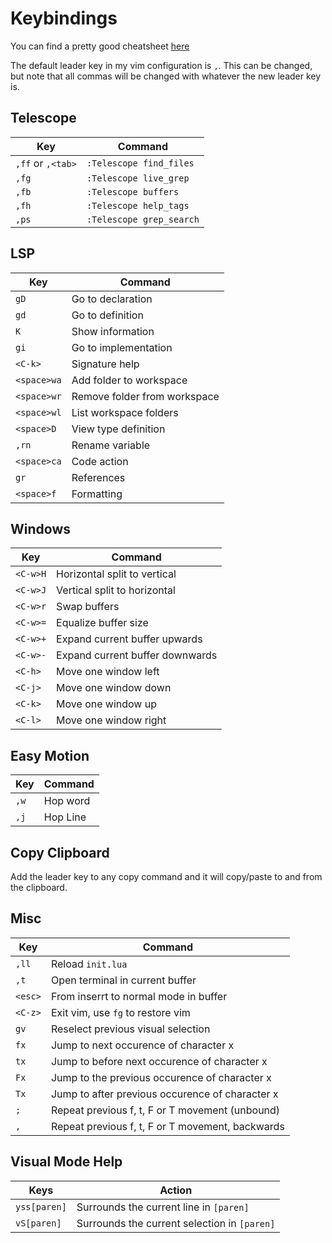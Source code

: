 # Keybindings

You can find a pretty good cheatsheet [here](https://vim.rtorr.com/)

The default leader key in my vim configuration is `,`. This can be changed, but note that all commas will be changed with whatever the new leader key is.

## Telescope

| Key               | Command                  |
| ----------------- | -----------------------  |
| `,ff` or `,<tab>` | `:Telescope find_files`  |
| `,fg`             | `:Telescope live_grep`   |
| `,fb`             | `:Telescope buffers`     |
| `,fh`             | `:Telescope help_tags`   |
| `,ps`             | `:Telescope grep_search` |

## LSP

| Key         | Command                      |
| ----------- | ---------------------------- |
| `gD`        | Go to declaration            |
| `gd`        | Go to definition             |
| `K`         | Show information             |
| `gi`        | Go to implementation         |
| `<C-k>`     | Signature help               |
| `<space>wa` | Add folder to workspace      |
| `<space>wr` | Remove folder from workspace |
| `<space>wl` | List workspace folders       |
| `<space>D`  | View type definition         |
| `,rn`       | Rename variable              |
| `<space>ca` | Code action                  |
| `gr`        | References                   |
| `<space>f`  | Formatting                   |

## Windows

| Key      | Command                         |
| -------- | ------------------------------- |
| `<C-w>H` | Horizontal split to vertical    |
| `<C-w>J` | Vertical split to horizontal    |
| `<C-w>r` | Swap buffers                    |
| `<C-w>=` | Equalize buffer size            |
| `<C-w>+` | Expand current buffer upwards   |
| `<C-w>-` | Expand current buffer downwards |
| `<C-h>`  | Move one window left            |
| `<C-j>`  | Move one window down            |
| `<C-k>`  | Move one window up              |
| `<C-l>`  | Move one window right           |

## Easy Motion

| Key  | Command  |
| ---- | -------- |
| `,w` | Hop word |
| `,j` | Hop Line |

## Copy Clipboard

Add the leader key to any copy command and it will copy/paste to and from the clipboard.

## Misc

| Key     | Command                                          |
| ------- | -------------------------------------            |
| `,ll`   | Reload `init.lua`                                |
| `,t`    | Open terminal in current buffer                  |
| `<esc>` | From inserrt to normal mode in buffer            |
| `<C-z>` | Exit vim, use `fg` to restore vim                |
| `gv`    | Reselect previous visual selection               |
| `fx`    | Jump to next occurence of character x            |
| `tx`    | Jump to before next occurence of character x     |
| `Fx`    | Jump to the previous occurence of character x    |
| `Tx`    | Jump to after previous occurence of character x  |
| `;`     | Repeat previous f, t, F or T movement (unbound)  |
| `,`     | Repeat previous f, t, F or T movement, backwards |

## Visual Mode Help

| Keys         | Action                                       |
|--------------|----------------------------------------------|
| `yss[paren]` | Surrounds the current line in `[paren]`      |
| `vS[paren]`  | Surrounds the current selection in `[paren]` |

